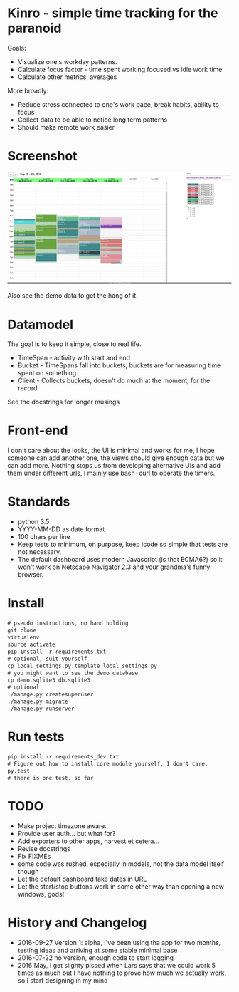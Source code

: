 # Kinro - simple time tracking for the paranoid

Goals:

* Visualize one's workday patterns.
* Calculate focus factor - time spent working focused vs idle work time
* Calculate other metrics, averages

More broadly:

* Reduce stress connected to one's work pace, break habits, ability to 
focus
* Collect data to be able to notice long term patterns
* Should make remote work easier

# Screenshot

![alt tag](https://raw.githubusercontent.com/bartekbrak/kinro/master/screen.png)

Also see the demo data to get the hang of it.

# Datamodel

The goal is to keep it simple, close to real life. 

* TimeSpan - activity with start and end
* Bucket - TimeSpans fall into buckets, buckets are for measuring time 
spent on something
* Client - Collects buckets, doesn't do much at the moment, for the record.

See the docstrings for longer musings

# Front-end

I don't care about the looks, the UI is minimal and works for me, I 
hope someone can add another one, the views should give enough data but 
we can add more. Nothing stops us from developing alternative UIs and 
add them under different urls, I mainly use bash+curl to operate the 
timers.

# Standards

* python 3.5
* YYYY-MM-DD as date format
* 100 chars per line
* Keep tests to minimum, on purpose, keep icode so simple that tests are not necessary,
* The default dashboard uses modern Javascript (is that ECMA6?) so it 
  won't work on Netscape Navigator 2.3 and your grandma's funny browser. 

# Install 

```
# pseudo instructions, no hand holding
git clone
virtualenv
source activate
pip install -r requirements.txt
# optional, suit yourself
cp local_settings.py.template local_settings.py
# you might want to see the demo database
cp demo.sqlite3 db.sqlite3
# optional 
./manage.py createsuperuser
./manage.py migrate
./manage.py runserver
```

# Run tests
```
pip install -r requirements_dev.txt
# Figure out how to install core module yourself, I don't care.
py.test
# there is one test, so far
```

# TODO

* Make project timezone aware.
* Provide user auth... but what for?
* Add exporters to other apps, harvest et cetera...
* Revise docstrings
* Fix FIXMEs
* some code was rushed, especially in models, not the data model itself 
  though
* Let the default dashboard take dates in URL
* Let the start/stop buttons work in some other way than opening a new 
windows, gods!

# History and Changelog

* 2016-09-27 Version 1: alpha, I've been using tha app for two months, 
testing ideas and arriving at some stable minimal base
* 2016-07-22 no version, enough code to start logging
* 2016 May, I get slighty pissed when Lars says that we could work 5 
times as much but I have nothing to prove how much we actually work, so 
I start designing in my mind

